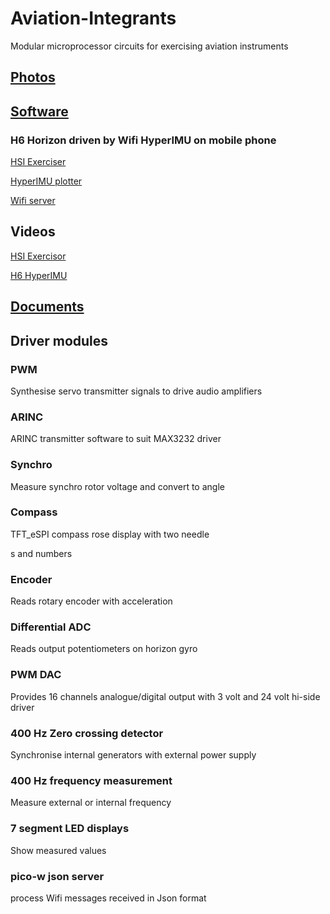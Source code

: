 # Aviation-Integrants
Modular microprocessor circuits for exercising aviation instruments


## [Photos](./images)

## [Software](./software)

### H6 Horizon driven by Wifi HyperIMU on mobile phone

[HSI Exerciser](./software/DIAG_HSI_Exerciser)

[HyperIMU plotter](./software/picow_hyperimu_plotter)

[Wifi server](./software/DAIG_i2c_slave)

## Videos

[HSI Exercisor](https://youtube.com/shorts/Rt51kpNWBBE)

[H6 HyperIMU](https://youtube.com/shorts/gqmefr7U4pM)

## [Documents](./documents)

## Driver modules

### PWM

Synthesise servo transmitter signals to drive audio amplifiers

### ARINC

ARINC transmitter software to suit MAX3232 driver

### Synchro

Measure synchro rotor voltage and convert to angle

### Compass

TFT_eSPI compass rose display with two needle

s and numbers

### Encoder

Reads rotary encoder with acceleration

### Differential ADC

Reads output potentiometers on horizon gyro

### PWM DAC

Provides 16 channels analogue/digital output with 3 volt and 24 volt hi-side driver

### 400 Hz Zero crossing detector

Synchronise internal generators with external power supply

### 400 Hz frequency measurement

Measure external or internal frequency

### 7 segment LED displays

Show measured values

### pico-w json server

process Wifi messages received in Json format



